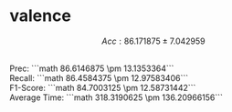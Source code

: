 # valence
```math
Acc: 86.171875 \pm 7.042959 
``` 
<br/>
Prec: ```math 86.6146875 \pm 13.1353364``` <br/>
Recall: ```math 86.4584375 \pm 12.97583406```<br/>
F1-Score: ```math 84.7003125 \pm 12.58731442```<br/>
Average Time: ```math 318.3190625 \pm 136.20966156```<br/>

